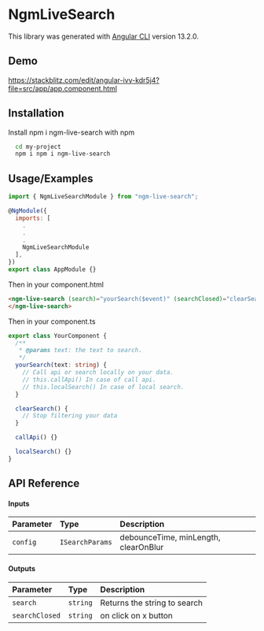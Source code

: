 # NgmLiveSearch

This library was generated with [Angular CLI](https://github.com/angular/angular-cli) version 13.2.0.

## Demo

https://stackblitz.com/edit/angular-ivy-kdr5j4?file=src/app/app.component.html

## Installation

Install npm i ngm-live-search with npm

```bash
  cd my-project
  npm i npm i ngm-live-search
```

## Usage/Examples

```javascript
import { NgmLiveSearchModule } from "ngm-live-search";

@NgModule({
  imports: [
    .
    .
    .
    NgmLiveSearchModule
  ],
})
export class AppModule {}
```

Then in your component.html

```html
<ngm-live-search (search)="yourSearch($event)" (searchClosed)="clearSearch()">
</ngm-live-search>
```

Then in your component.ts

```typescript
export class YourComponent {
  /**
   * @params text: the text to search.
   */
  yourSearch(text: string) {
    // Call api or search locally on your data.
    // this.callApi() In case of call api.
    // this.localSearch() In case of local search.
  }

  clearSearch() {
    // Stop filtering your data
  }

  callApi() {}

  localSearch() {}
}
```

## API Reference

#### Inputs

| Parameter | Type            | Description                          |
| :-------- | :-------------- | :----------------------------------- |
| `config`  | `ISearchParams` | debounceTime, minLength, clearOnBlur |

#### Outputs

| Parameter      | Type     | Description                  |
| :------------- | :------- | :--------------------------- |
| `search`       | `string` | Returns the string to search |
| `searchClosed` | `string` | on click on x button         |
